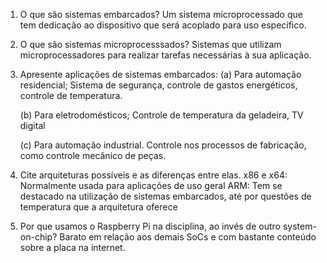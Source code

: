 1. O que são sistemas embarcados?
	Um sistema microprocessado que tem dedicação ao dispositivo que será acoplado para uso específico.

2. O que são sistemas microprocesssados?
	Sistemas que utilizam microprocessadores para realizar tarefas necessárias à sua aplicação.

3. Apresente aplicações de sistemas embarcados:
	(a) Para automação residencial;
	Sistema de segurança, controle de gastos energéticos, controle de temperatura.
	
	(b) Para eletrodomésticos;
	Controle de temperatura da geladeira, TV digital
	
	(c) Para automação industrial.
	Controle nos processos de fabricação, como controle mecânico de peças.

4. Cite arquiteturas possíveis e as diferenças entre elas.
	x86 e x64: Normalmente usada para aplicações de uso geral
	ARM: Tem se destacado na utilização de sistemas embarcados, até por questões de temperatura que a arquitetura oferece

5. Por que usamos o Raspberry Pi na disciplina, ao invés de outro system-on-chip?
	Barato em relação aos demais SoCs e com bastante conteúdo sobre a placa na internet.
